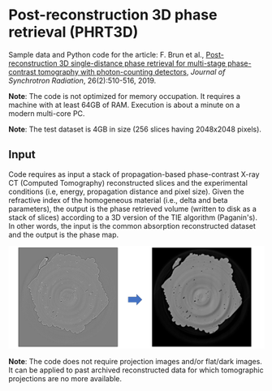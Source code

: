 # Post-reconstruction 3D phase retrieval (PHRT3D)
Sample data and Python code for the article: F. Brun et al., [Post-reconstruction 3D single-distance phase retrieval for multi-stage phase-contrast tomography with photon-counting detectors](https://doi.org/10.1107/S1600577519000237), *Journal of Synchrotron Radiation*, 26(2):510-516, 2019.

**Note**: The code is not optimized for memory occupation. It requires a machine with at least 64GB of RAM. Execution is about a minute on a modern multi-core PC. 

**Note**: The test dataset is 4GB in size (256 slices having 2048x2048 pixels).

## Input

Code requires as input a stack of propagation-based phase-contrast X-ray CT (Computed Tomography) reconstructed slices and the experimental conditions (i.e, energy, propagation distance and pixel size). Given the refractive index of the homogeneous material (i.e., delta and beta parameters), the output is the phase retrieved volume (written to disk as a stack of slices) according to a 3D version of the TIE algorithm (Paganin's). In other words, the input is the common absorption reconstructed dataset and the output is the phase map. 

![](/doc/figure1.jpg)

**Note**: The code does not require projection images and/or flat/dark images. It can be applied to past archived reconstructed data for which tomographic projections are no more available.

